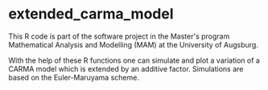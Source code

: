 # extended_carma_model

This R code is part of the software project in the Master's program Mathematical Analysis and Modelling (MAM) at the University of Augsburg.

With the help of these R functions one can simulate and plot a variation of a CARMA model which is extended by an additive factor. Simulations are based on the Euler-Maruyama scheme.

